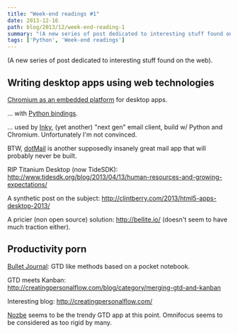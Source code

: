 ```yaml
---
title: "Week-end readings #1"
date: 2013-12-16
path: blog/2013/12/week-end-reading-1
summary: "(A new series of post dedicated to interesting stuff found on the web)."
tags: ['Python', 'Week-end readings']
---
```


(A new series of post dedicated to interesting stuff found on the web).

## Writing desktop apps using web technologies

[Chromium as an embedded platform](https://code.google.com/p/chromiumembedded/) for desktop apps.

... with [Python bindings](https://code.google.com/p/cefpython/).

... used by [Inky](http://inky.com/), (yet another) "next gen" email client, build w/ Python and Chromium. Unfortunately I'm not convinced.

BTW, [dotMail](http://dotmailapp.com/) is another supposedly insanely great mail app that will probably never be built.

RIP Titanium Desktop (now TideSDK):
<http://www.tidesdk.org/blog/2013/04/13/human-resources-and-growing-expectations/>

A synthetic post on the subject:
<http://clintberry.com/2013/html5-apps-desktop-2013/>

A pricier (non open source) solution:
<http://bellite.io/>
(doesn't seem to have much traction either).

## Productivity porn

[Bullet Journal](http://www.bulletjournal.com/): GTD like methods based on a pocket notebook.

GTD meets Kanban: <http://creatingpersonalflow.com/blog/category/merging-gtd-and-kanban>

Interesting blog: <http://creatingpersonalflow.com/>

[Nozbe](http://www.nozbe.com/) seems to be the trendy GTD app at this point. Omnifocus seems to be considered as too rigid by many.